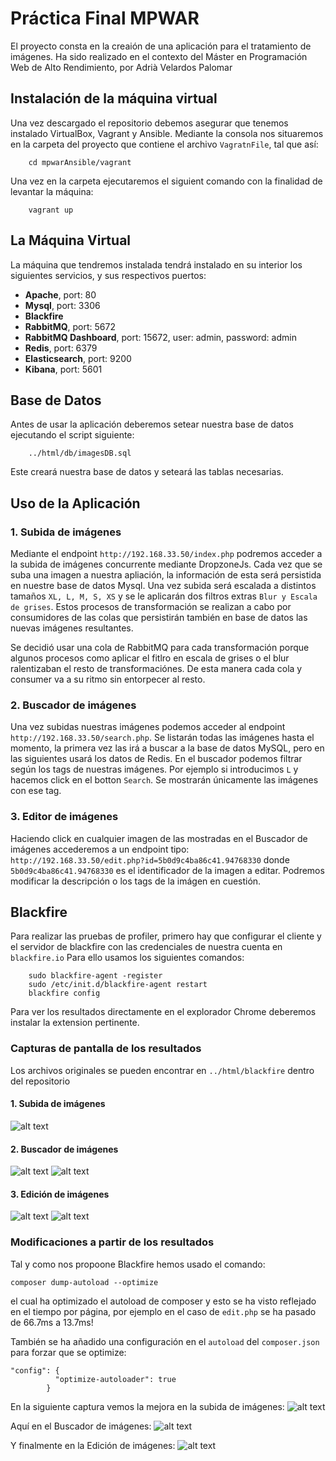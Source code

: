 
# Práctica Final MPWAR

El proyecto consta en la creaión de una aplicación para el tratamiento de imágenes.
Ha sido realizado en el contexto del Máster en Programación Web de Alto Rendimiento, por Adrià Velardos Palomar
 

## Instalación de la máquina virtual
Una vez descargado el repositorio debemos asegurar que tenemos instalado VirtualBox, Vagrant y Ansible.
Mediante la consola nos situaremos en la carpeta del proyecto que contiene el archivo `VagratnFile`, tal que así:
        
        cd mpwarAnsible/vagrant
        
Una vez en la carpeta ejecutaremos el siguient comando con la finalidad de levantar la máquina:
 
        vagrant up 

## La Máquina Virtual

La máquina que tendremos instalada tendrá instalado en su interior los siguientes servicios, y sus respectivos puertos:

- **Apache**, port: 80
- **Mysql**, port: 3306
- **Blackfire**
- **RabbitMQ**, port: 5672
- **RabbitMQ Dashboard**, port: 15672, user: admin, password: admin
- **Redis**, port: 6379
- **Elasticsearch**, port: 9200
- **Kibana**, port: 5601

## Base de Datos

Antes de usar la aplicación deberemos setear nuestra base de datos ejecutando el script siguiente:

        ../html/db/imagesDB.sql
        
Este creará nuestra base de datos y seteará las tablas necesarias.

## Uso de la Aplicación

### 1. Subida de imágenes

Mediante el endpoint `http://192.168.33.50/index.php` podremos acceder a la subida de imágenes concurrente mediante DropzoneJs.
Cada vez que se suba una imagen a nuestra apliación, la información de esta será persistida en nuestre base de datos Mysql. 
Una vez subida será escalada a distintos tamaños `XL, L, M, S, XS` y se le aplicarán dos filtros extras `Blur y Escala de grises`.
Estos procesos de transformación se realizan a cabo por consumidores de las colas que persistirán también en base de datos las nuevas imágenes resultantes.

Se decidió usar una cola de RabbitMQ para cada transformación porque algunos procesos como aplicar el fitlro en escala de grises o el blur ralentizaban el resto de transformaciónes.
De esta manera cada cola y consumer va a su ritmo sin entorpecer al resto.

### 2. Buscador de imágenes

Una vez subidas nuestras imágenes podemos acceder al endpoint `http://192.168.33.50/search.php`. Se listarán todas las imágenes hasta el momento,
la primera vez las irá a buscar a la base de datos MySQL, pero en las siguientes usará los datos de Redis.
En el buscador podemos filtrar según los tags de nuestras imágenes. Por ejemplo si introducimos `L` y hacemos click en el botton `Search`.
Se mostrarán únicamente las imágenes con ese tag.

### 3. Editor de imágenes

Haciendo click en cualquier imagen de las mostradas en el Buscador de imágenes accederemos a un endpoint tipo:
`http://192.168.33.50/edit.php?id=5b0d9c4ba86c41.94768330` donde `5b0d9c4ba86c41.94768330` es el identificador de la imagen a editar.
Podremos modificar la descripción o los tags de la imágen en cuestión.


## Blackfire
Para realizar las pruebas de profiler, primero hay que configurar el cliente y el servidor de blackfire con las credenciales de nuestra cuenta en `blackfire.io`
Para ello usamos los siguientes comandos:

        sudo blackfire-agent -register
        sudo /etc/init.d/blackfire-agent restart
        blackfire config
        
Para ver los resultados directamente en el explorador Chrome deberemos instalar la extension pertinente.

### Capturas de pantalla de los resultados
Los archivos originales se pueden encontrar en `../html/blackfire` dentro del repositorio 

#### 1. Subida de imágenes
![alt text](https://bitbucket.org/adoz/performance-adriavelardos/src/master/share/www/html/blackfire/search_graph.png)

#### 2. Buscador de imágenes
![alt text](https://bitbucket.org/adoz/performance-adriavelardos/src/master/share/www/html/blackfire/search_timeline.png)
![alt text](https://bitbucket.org/adoz/performance-adriavelardos/src/master/share/www/html/blackfire/index_graph.png)

#### 3. Edición de imágenes
![alt text](https://bitbucket.org/adoz/performance-adriavelardos/src/master/share/www/html/blackfire/edit_graph.png)
![alt text](https://bitbucket.org/adoz/performance-adriavelardos/src/master/share/www/html/blackfire/edit_timeline.png)

### Modificaciones a partir de los resultados

Tal y como nos propoone Blackfire hemos usado el comando:

    composer dump-autoload --optimize
    
el cual ha optimizado el autoload de composer y esto se ha visto reflejado en el tiempo por página, 
por ejemplo en el caso de `edit.php` se ha pasado de 66.7ms a 13.7ms!

También se ha añadido una configuración en el `autoload` del `composer.json` para forzar que se optimize:

    "config": {
              "optimize-autoloader": true
            }
            
En la siguiente captura vemos la mejora en la subida de imágenes:
![alt text](https://bitbucket.org/adoz/performance-adriavelardos/src/master/share/www/html/blackfire/search_graph_2.png)

Aquí en el Buscador de imágenes:
![alt text](https://bitbucket.org/adoz/performance-adriavelardos/src/master/share/www/html/blackfire/index_graph_2.png)

Y finalmente en la Edición de imágenes:
![alt text](https://bitbucket.org/adoz/performance-adriavelardos/src/master/share/www/html/blackfire/edit_graph_2.png)
